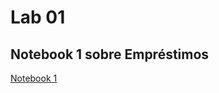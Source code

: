 # Lab 01

## Notebook 1 sobre Empréstimos
[Notebook 1](https://github.com/Borginz/MC322-1s2021/tree/main/lab02/notebook)



